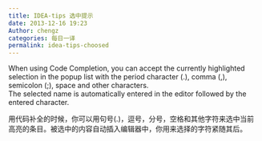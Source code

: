 ```yaml
---
title: IDEA-tips 选中提示
date: 2013-12-16 19:23
Author: chengz
categories: 每日一译
permalink: idea-tips-choosed
---
```


When using Code Completion, you can accept the currently highlighted
selection in the popup list with the period character (.), comma (,),
semicolon (;), space and other characters.  
The selected name is automatically entered in the editor followed by
the entered character.  

用代码补全的时候，你可以用句号(.)，逗号，分号，空格和其他字符来选中当前高亮的条目。被选中的内容自动插入编辑器中，你用来选择的字符紧随其后。
